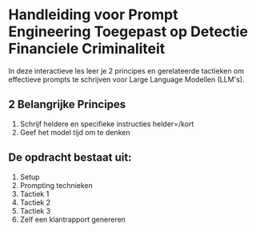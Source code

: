 # Handleiding voor Prompt Engineering Toegepast op Detectie Financiele Criminaliteit
In deze interactieve les leer je 2 principes en gerelateerde tactieken om effectieve prompts te schrijven voor Large Language Modellen (LLM's).
 
## 2 Belangrijke Principes
1. Schrijf heldere en specifieke instructies helder=/kort
2. Geef het model tijd om te denken<br>

## De opdracht bestaat uit:
1. Setup
2. Prompting technieken
3. Tactiek 1
4. Tactiek 2
5. Tactiek 3
6. Zelf een klantrapport genereren
